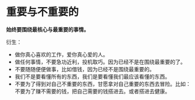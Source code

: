 # 重要与不重要的

**始终要围绕最核心与最重要的事情。**


衍生：

- 做你真心喜欢的工作，爱你真心爱的人。
- 做任何事情，不要急功近利，投机取巧。因为已经不是在围绕最重要的了。
- 不要随随便便做事，比如借钱，因为已经不是围绕最重要的。
- 我们不是要看懂所有的东西，我们是要看懂我们最应该看懂的东西。
- 不要为了得到对自己不重要的东西，甘愿拿对自己重要的东西去冒险。比如：不要为了赚不需要的钱，把自己需要的钱搭进去。或者搭进去健康。
